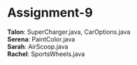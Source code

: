 # Assignment-9

**Talon**: SuperCharger.java, CarOptions.java <br>
**Serena**: PaintColor.java<br>
**Sarah**: AirScoop.java<br>
**Rachel**: SportsWheels.java<br>
